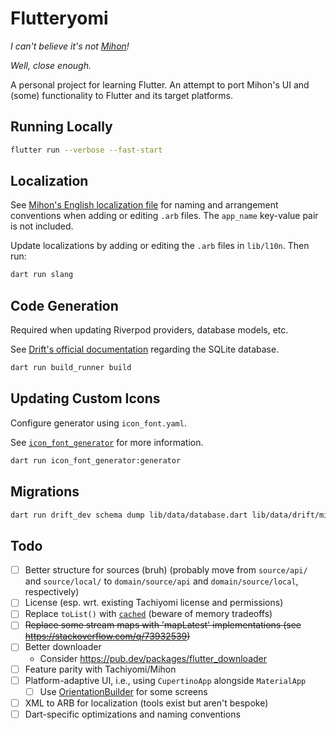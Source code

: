 # Flutteryomi

*I can't believe it's not [Mihon](https://mihon.app/)!*

*Well, close enough.*

A personal project for learning Flutter. An attempt to port Mihon's UI and (some) functionality to Flutter and its target platforms.

## Running Locally

```sh
flutter run --verbose --fast-start
```

## Localization

See [Mihon's English localization file](https://github.com/mihonapp/mihon/blob/main/i18n/src/commonMain/resources/MR/base/strings.xml) for naming and arrangement conventions when adding or editing `.arb` files. The `app_name` key-value pair is not included.

Update localizations by adding or editing the `.arb` files in `lib/l10n`. Then run:

```sh
dart run slang
```

## Code Generation

Required when updating Riverpod providers, database models, etc.

See [Drift's official documentation](https://drift.simonbinder.eu/docs/getting-started/) regarding the SQLite database.

```sh
dart run build_runner build
```

## Updating Custom Icons

Configure generator using `icon_font.yaml`.

See [`icon_font_generator`](https://github.com/ScerIO/icon_font_generator) for more information.

```sh
dart run icon_font_generator:generator
```

## Migrations

```sh
dart run drift_dev schema dump lib/data/database.dart lib/data/drift/migrations/
```

## Todo

- [ ] Better structure for sources (bruh) (probably move from `source/api/` and `source/local/` to `domain/source/api` and `domain/source/local`, respectively)
- [ ] License (esp. wrt. existing Tachiyomi license and permissions)
- [ ] Replace `toList()` with [`cached`](https://pub.dev/documentation/dartx_nullsafety/latest/dartx/IterableX/cached.html) (beware of memory tradeoffs)
- [ ] ~~Replace some stream maps with 'mapLatest' implementations (see https://stackoverflow.com/q/73932539)~~
- [ ] Better downloader
  - Consider https://pub.dev/packages/flutter_downloader
- [ ] Feature parity with Tachiyomi/Mihon
- [ ] Platform-adaptive UI, i.e., using `CupertinoApp` alongside `MaterialApp`
  - [ ] Use [OrientationBuilder](https://docs.flutter.dev/cookbook/design/orientation) for some screens
- [ ] XML to ARB for localization (tools exist but aren't bespoke)
- [ ] Dart-specific optimizations and naming conventions
